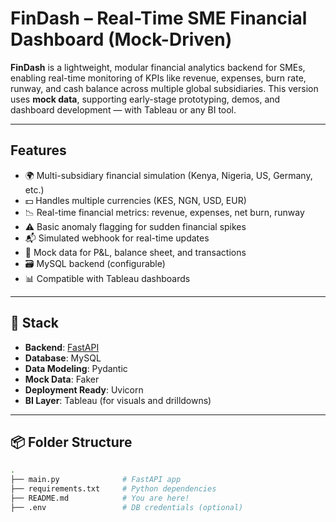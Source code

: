 # FinDash – Real-Time SME Financial Dashboard (Mock-Driven)

**FinDash** is a lightweight, modular financial analytics backend for SMEs, enabling real-time monitoring of KPIs like revenue, expenses, burn rate, runway, and cash balance across multiple global subsidiaries. This version uses **mock data**, supporting early-stage prototyping, demos, and dashboard development — with Tableau or any BI tool.

---

## Features

- 🌍 Multi-subsidiary financial simulation (Kenya, Nigeria, US, Germany, etc.)
- 💵 Handles multiple currencies (KES, NGN, USD, EUR)
- 📉 Real-time financial metrics: revenue, expenses, net burn, runway
- ⚠️ Basic anomaly flagging for sudden financial spikes
- 📬 Simulated webhook for real-time updates
- 🧪 Mock data for P&L, balance sheet, and transactions
- 🗃️ MySQL backend (configurable)
- 📊 Compatible with Tableau dashboards

---

## 🔧 Stack

- **Backend**: [FastAPI](https://fastapi.tiangolo.com/)
- **Database**: MySQL
- **Data Modeling**: Pydantic
- **Mock Data**: Faker
- **Deployment Ready**: Uvicorn
- **BI Layer**: Tableau (for visuals and drilldowns)

---

## 📦 Folder Structure

```bash
.
├── main.py              # FastAPI app
├── requirements.txt     # Python dependencies
├── README.md            # You are here!
├── .env                 # DB credentials (optional)
